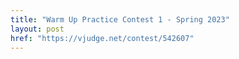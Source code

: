 ```yaml
---
title: "Warm Up Practice Contest 1 - Spring 2023"
layout: post
href: "https://vjudge.net/contest/542607"
---
```

